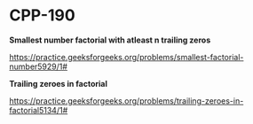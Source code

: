 # CPP-190
**Smallest number factorial with atleast n trailing zeros**




https://practice.geeksforgeeks.org/problems/smallest-factorial-number5929/1#




**Trailing zeroes in factorial**



https://practice.geeksforgeeks.org/problems/trailing-zeroes-in-factorial5134/1#
